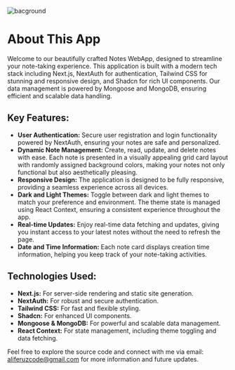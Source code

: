 ![bacground](md-image.png)

# About This App

Welcome to our beautifully crafted Notes WebApp, designed to streamline your note-taking experience. This application is built with a modern tech stack including Next.js, NextAuth for authentication, Tailwind CSS for stunning and responsive design, and Shadcn for rich UI components. Our data management is powered by Mongoose and MongoDB, ensuring efficient and scalable data handling.

## Key Features:

*   **User Authentication:** Secure user registration and login functionality powered by NextAuth, ensuring your notes are safe and personalized.
*   **Dynamic Note Management:** Create, read, update, and delete notes with ease. Each note is presented in a visually appealing grid card layout with randomly assigned background colors, making your notes not only functional but also aesthetically pleasing.
*   **Responsive Design:** The application is designed to be fully responsive, providing a seamless experience across all devices.
*   **Dark and Light Themes:** Toggle between dark and light themes to match your preference and environment. The theme state is managed using React Context, ensuring a consistent experience throughout the app.
*   **Real-time Updates:** Enjoy real-time data fetching and updates, giving you instant access to your latest notes without the need to refresh the page.
*   **Date and Time Information:** Each note card displays creation time information, helping you keep track of your note-taking activities.

## Technologies Used:

*   **Next.js:** For server-side rendering and static site generation.
*   **NextAuth:** For robust and secure authentication.
*   **Tailwind CSS:** For fast and flexible styling.
*   **Shadcn:** For enhanced UI components.
*   **Mongoose & MongoDB:** For powerful and scalable data management.
*   **React Context:** For state management, including theme toggling and data fetching.

Feel free to explore the source code and connect with me via email: aliferuzcode@gmail.com for more information and future updates.

